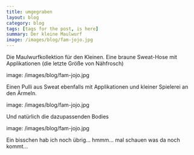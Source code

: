 ```yaml
---
title: umgegraben
layout: blog
category: blog
tags: [tags for the post, is here]  
summary: Der kleine Maulwurf
image: /images/blog/fam-jojo.jpg
---
```


Die Maulwurfkollektion für den Kleinen. Eine braune Sweat-Hose mit Applikationen (die letzte Größe von Nähfrosch)

image: /images/blog/fam-jojo.jpg

Einen Pulli aus Sweat ebenfalls mit Applikationen und kleiner Spielerei an den Ärmeln. 

image: /images/blog/fam-jojo.jpg

Und natürlich die dazupassenden Bodies 

image: /images/blog/fam-jojo.jpg

Ein bisschen hab ich noch übrig... hmmm... mal schauen was da noch kommt...